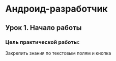 # Андроид-разработчик
## Урок 1. Начало работы
### Цель практической работы:

Закрепить знания по текстовым полям и кнопка

